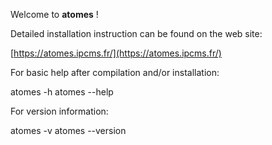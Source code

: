 Welcome to **atomes** !

Detailed installation instruction can be found on the web site: 

[https://atomes.ipcms.fr/](https://atomes.ipcms.fr/)

For basic help after compilation and/or installation: 

atomes -h
atomes --help

For version information:

atomes -v
atomes --version
